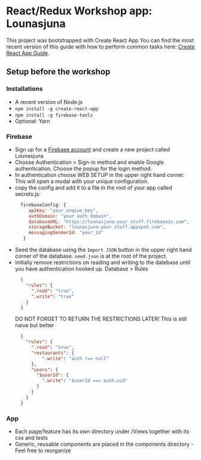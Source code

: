 # React/Redux Workshop app: Lounasjuna

This project was bootstrapped with Create React App
You can find the most recent version of this guide with how to perform common tasks here: [Create React App Guide](https://github.com/facebookincubator/create-react-app/blob/master/packages/react-scripts/template/README.md).

## Setup before the workshop

### Installations

- A recent version of Node.js
- `npm install -g create-react-app`
- `npm install -g firebase-tools`
- Optional: Yarn

### Firebase

- Sign up for a [Firebase account](https://console.firebase.google.com/) and create a new project called Lounasjuna
- Choose Authentication > Sign-in method and enable Google authentication. Choose the popup for the login method.
- In authentication choose WEB SETUP in the upper right hand corner. This will open a modal with your unique configuration.
- copy the config and add it to a file in the root of your app called secrets.js:
  ```javascript
    firebaseConfig: {
       apiKey: "your_unqiue_key",
       authDomain: "your_auth domain",
       databaseURL: "https://lounasjuna-your_stuff.firebaseio.com",
       storageBucket: "lounasjuna-your_stuff.appspot.com",
       messagingSenderId: "your_id"
     }
  ```
- Seed the database using the `Import JSON` button in the upper right hand corner of the database. `seed.json` is at the root of the project.
- Initially remove restrictions on reading and writing to the datebase until you have
authentication hooked up. Database > Rules
  ```json
    {
      "rules": {
        ".read": "true",
        ".write": "true"
      }
    }
  ```
  DO NOT FORGET TO RETURN THE RESTRICTIONS LATER!
  This is still naive but better
  ```json
    {
      "rules": {
        ".read": "true",
        "restaurants": {
            ".write": "auth !== null"
        },
        "users": {
          "$userId": {
            ".write": "$userId === auth.uid"
          }
        }
      }
    }
  ```
### App

- Each page/feature has its own directory under /Views together with its css and tests 
- Generic, reusable components are placed in the components directory -Feel free to reorganize

